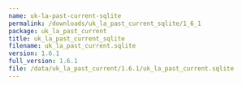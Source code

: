 ```yaml
---
name: uk-la-past-current-sqlite
permalink: /downloads/uk_la_past_current_sqlite/1_6_1
package: uk_la_past_current
title: uk_la_past_current_sqlite
filename: uk_la_past_current.sqlite
version: 1.6.1
full_version: 1.6.1
file: /data/uk_la_past_current/1.6.1/uk_la_past_current.sqlite
---
```

